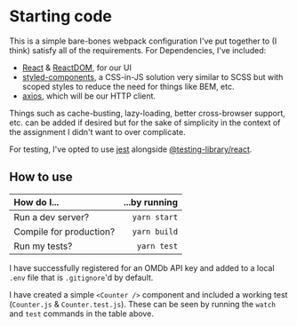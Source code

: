# Starting code 

This is a simple bare-bones webpack configuration I've put together to (I think) satisfy all of the requirements.  For Dependencies, I've included:

 - [React](https://reactjs.org/) & [ReactDOM](https://reactjs.org/docs/react-dom.html), for our UI
 - [styled-components](https://styled-components.com/), a CSS-in-JS solution very similar to SCSS but with scoped styles to reduce the need for things like BEM, etc.
 - [axios](https://github.com/axios/axios), which will be our HTTP client.

Things such as cache-busting, lazy-loading, better cross-browser support, etc. can be added if desired but for the sake of simplicity in the context of the assignment I didn't want to over complicate.

For testing, I've opted to use [jest](https://jestjs.io/) alongside [@testing-library/react](https://testing-library.com/docs/react-testing-library/intro/).

## How to use

|How do I...             | ...by running |
|:--                     |            --:|
|Run a dev server?       | `yarn start`  |
|Compile for production? | `yarn build`  |
|Run my tests?           | `yarn test`   |

I have successfully registered for an OMDb API key and added to a local `.env` file that is `.gitignore`'d by default.

I have created a simple `<Counter />` component and included a working test (`Counter.js` & `Counter.test.js`).  These can be seen by running the `watch` and `test` commands in the table above.
